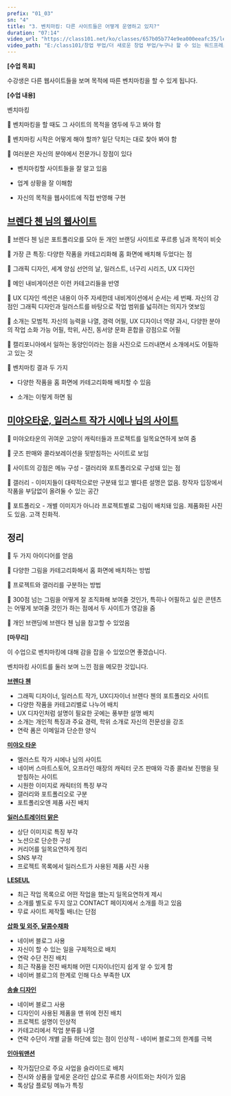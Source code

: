 ```yaml
---
prefix: "01_03"
sn: "4"
title: "3. 벤치마킹: 다른 사이트들은 어떻게 운영하고 있지?"
duration: "07:14"
video_url: "https://class101.net/ko/classes/657b05b774e9ea000eeafc35/lectures/65a569a91472d1000e01920b"
video_path: "E:/class101/창업 부업/더 새로운 창업 부업/누구나 할 수 있는 워드프레스 홈페이지 만들기 - 기획부터 출시까지 한 방에 OK/01_03_65a569a91472d1000e01920b.mp4"
---
```


**[수업 목표]**

수강생은 다른 웹사이트들을 보며 목적에 따른 벤치마킹을 할 수 있게 됩니다.

**[수업 내용]**

벤치마킹

📌 벤치마킹을 할 때도 그 사이트의 목적을 염두에 두고 봐야 함

📌 벤치마킹 시작은 어떻게 해야 할까? 일단 닥치는 대로 찾아 봐야 함

📌 여러분은 자신의 분야에서 전문가니 장점이 있다

- 벤치마킹할 사이트들을 잘 알고 있음

- 업계 상황을 잘 이해함

- 자신의 목적을 웹사이트에 직접 반영해 구현

## [**브렌다 첸 님의 웹사이트**](https://www.raccoonfly.com/)

📌 브렌다 첸 님은 포트폴리오를 모아 둔 개인 브랜딩 사이트로 푸르릉 님과 목적이 비슷

📌 가장 큰 특징: 다양한 작품을 카테고리화해 홈 화면에 배치해 두었다는 점

📌 그래픽 디자인, 세계 양심 선언의 날, 일러스트, 너구리 시리즈, UX 디자인

📌 메인 내비게이션은 이런 카테고리들을 반영

📌 UX 디자인 섹션은 내용이 아주 자세한데 내비게이션에서 순서는 세 번째. 자신의 강점인 그래픽 디자인과 일러스트를 바탕으로 작업 범위를
넓히려는 의지가 엿보임

📌 소개는 모범적. 자신의 능력을 나열, 경력 어필, UX 디자이너 역량 과시, 다양한 분야의 작업 소화 가능 어필, 학위, 사진, 동서양
문화 혼합을 강점으로 어필

📌 캘리포니아에서 일하는 동양인이라는 점을 사진으로 드러내면서 소개에서도 어필하고 있는 것

📌 벤치마킹 결과 두 가지

- 다양한 작품을 홈 화면에 카테고리화해 배치할 수 있음

- 소개는 이렇게 하면 됨

## [**미야오타운, 일러스트 작가 시에나 님의 사이트**](https://www.miaowtown.com/)

📌 미야오타운의 귀여운 고양이 캐릭터들과 프로젝트를 일목요연하게 보여 줌

📌 굿즈 판매와 콜라보레이션을 뒷받침하는 사이트로 보임

📌 사이트의 강점은 메뉴 구성 - 갤러리와 포트폴리오로 구성돼 있는 점

📌 갤러리 - 이미지들이 대략적으로만 구분돼 있고 별다른 설명은 없음. 창작자 입장에서 작품을 부담없이 올려둘 수 있는 공간

📌 포트폴리오 - 개별 이미지가 아니라 프로젝트별로 그림이 배치돼 있음. 제품화된 사진도 있음. 고객 친화적.

## 정리

📌 두 가지 아이디어를 얻음

📌 다양한 그림을 카테고리화해서 홈 화면에 배치하는 방법

📌 프로젝트와 갤러리를 구분하는 방법

📌 300점 넘는 그림을 어떻게 잘 조직화해 보여줄 것인가, 특히나 어필하고 싶은 콘텐츠는 어떻게 보여줄 것인가 하는 점에서 두 사이트가
영감을 줌

📌 개인 브랜딩에 브렌다 첸 님을 참고할 수 있었음

**[마무리]**

이 수업으로 벤치마킹에 대해 감을 잡을 수 있었으면 좋겠습니다.

벤치마킹 사이트를 둘러 보며 느낀 점을 메모한 것입니다.

[**브렌다 첸**](https://www.raccoonfly.com)

- 그래픽 디자이너, 일러스트 작가, UX디자이너 브렌다 첸의 포트폴리오 사이트
- 다양한 작품을 카테고리별로 나누어 배치
- UX 디자인처럼 설명이 필요한 곳에는 풍부한 설명 배치
- 소개는 개인적 특징과 주요 경력, 학위 소개로 자신의 전문성을 강조
- 연락 폼은 이메일과 단순한 양식

[**미야오 타운**](https://www.miaowtown.com)

- 엘러스트 작가 시에나 님의 사이트
- 네이버 스마트스토어, 오프라인 매장의 캐릭터 굿즈 판매와 각종 콜라보 진행을 뒷받침하는 사이트
- 시원한 이미지로 캐릭터의 특징 부각
- 갤러리와 포트폴리오로 구분
- 포트폴리오엔 제품 사진 배치

[**일러스트레이터 맑은**](https://jungeunsaem.notion.site/jungeunsaem/ec758a98808b4551b1f17eff30b137be)

- 상단 이미지로 특징 부각
- 노션으로 단순한 구성
- 커리어를 일목요연하게 정리
- SNS 부각
- 프로젝트 목록에서 일러스트가 사용된 제품 사진 사용

[**LESEUL**](https://leseul.creatorlink.net)

- 최근 작업 목록으로 어떤 작업을 했는지 일목요연하게 제시
- 소개를 별도로 두지 않고 CONTACT 페이지에서 소개를 하고 있음
- 무료 사이트 제작툴 배너는 단점

[**삽화 및 외주, 달콤수채화**](https://blog.naver.com/sena8211)

- 네이버 블로그 사용
- 자신이 할 수 있는 일을 구체적으로 배치
- 연락 수단 전진 배치
- 최근 작품을 전진 배치해 어떤 디자이너인지 쉽게 알 수 있게 함
- 네이버 블로그의 한계로 인해 다소 부족한 UX

[**송솔 디자인**](https://blog.naver.com/songsoldesign)

- 네이버 블로그 사용
- 디자인이 사용된 제품을 맨 위에 전진 배치
- 프로젝트 설명이 인상적
- 카테고리에서 작업 분류를 나열
- 연락 수단이 개별 글들 하단에 있는 점이 인상적 - 네이버 블로그의 한계를 극복

[**인아워맨션**](https://inourm.imweb.me)

- 작가집단으로 주요 사업을 슬라이드로 배치
- 전시와 상품을 앞세운 온라인 샵으로 푸르릉 사이트와는 차이가 있음
- 톡상담 플로팅 메뉴가 특징
